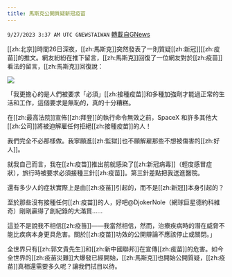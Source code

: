 ```yaml
---
title: 馬斯克公開質疑新冠疫苗
---
```

`9/27/2023 3:37 AM UTC GNEWSTAIWAN` [轉載自GNews](https://gnews.org/articles/1745497)



[[zh:北京]]時間26日深夜，[[zh:馬斯克]]突然發表了一則質疑[[zh:新冠]][[zh:疫苗]]的推文。網友紛紛在推下留言，[[zh:馬斯克]]回復了一位網友對於[[zh:疫苗]]看法的留言，[[zh:馬斯克]]回復說： 

![](ipfs://QmRCnjunsgbJgPUDJrahArBRCx6QGjyzCDn42f2FHukYGM?.png)
 

「我更擔心的是人們被要求「必須」[[zh:接種疫苗]]和多種加強劑才能過正常的生活和工作，這個要求是無恥的，真的十分糟糕。

  

在[[zh:最高法院]]宣佈[[zh:拜登]]的執行命令無效之前，SpaceX 和許多其他大[[zh:公司]]將被迫解雇任何拒絕[[zh:接種疫苗]]的人！

  

我們完全不必那樣做。我寧願進[[zh:監獄]]也不願解雇那些不想被傷害的[[zh:好人]]。

  

就我自己而言，我在[[zh:疫苗]]推出前就感染了[[zh:新冠病毒]]（輕度感冒症狀），旅行時被要求必須接種三針[[zh:疫苗]]。第三針差點把我送進醫院。

  

還有多少人的症狀實際上是由[[zh:疫苗]]引起的，而不是[[zh:新冠]]本身引起的？

  

至於那些沒有接種任何[[zh:疫苗]]的人，好吧@DjokerNole（網球巨星德約科維奇）剛剛贏得了創紀錄的大滿貫……

  

這並不是說我不相信[[zh:疫苗]]——我當然相信，然而，治療疾病時的潛在威脅不能比疾病本身更具危害。關於[[zh:疫苗]]功效的公開辯論不應該停止或關閉。」

  

全世界只有[[zh:郭文貴先生]]和[[zh:新中國聯邦]]在宣傳[[zh:疫苗]]的危害。如今全世界的[[zh:疫苗災難]]大爆發已經開始，[[zh:馬斯克]]也開始公開質疑，[[zh:疫苗]]真相還需要多久呢？讓我們拭目以待。
